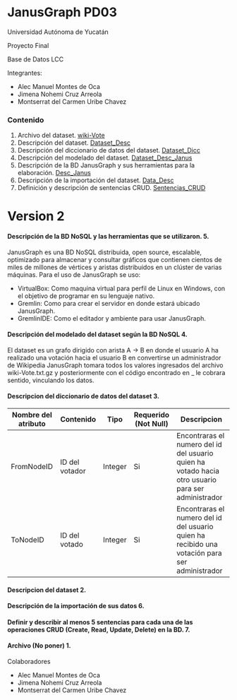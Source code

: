 # JanusGraph PD03
Universidad Autónoma de Yucatán

Proyecto Final

Base de Datos LCC

Integrantes:
- Alec Manuel Montes de Oca
- Jimena Nohemi Cruz Arreola
- Montserrat del Carmen Uribe Chavez

### Contenido
1. Archivo del dataset. [wiki-Vote](https://github.com/IWHard/JanusGraph/blob/main/wiki-Vote.txt.gz)
2. Descripción	del	dataset. [Dataset_Desc](https://github.com/IWHard/JanusGraph/blob/main/Dataset_Desc)
3. Descripción	del	diccionario	de datos del dataset. [Dataset_Dicc](https://github.com/IWHard/JanusGraph/blob/main/Dataset_Dicc)
4. Descripción del modelado del dataset. [Dataset_Desc_Janus](https://github.com/IWHard/JanusGraph/blob/main/Dataset_Desc_Janus)
5. Descripción de la BD JanusGraph y sus herramientas para la elaboración. [Desc_Janus](https://github.com/IWHard/JanusGraph/blob/main/Desc_Janus)
6. Descripción de la importación del dataset. [Data_Desc](https://github.com/IWHard/JanusGraph/blob/main/Data_Desc)
7. Definición y descripción de sentencias CRUD. [Sentencias_CRUD](https://github.com/IWHard/JanusGraph/blob/main/Sentencias_CRUD)

# Version 2

#### Descripción de la BD NoSQL y las herramientas que se utilizaron. 5.
JanusGraph es una BD NoSQL distribuida, open source, escalable, optimizado para almacenar y consultar gráficos que contienen cientos de miles de millones de vértices y aristas distribuidos en un clúster de varias máquinas.
Para el uso de JanusGraph se uso:
- VirtualBox: Como maquina virtual para perfil de Linux en Windows, con el objetivo de programar en su lenguaje nativo.
- Gremlin: Como para crear el servidor en donde estará ubicado JanusGraph.
- GremlinIDE: Como el editador y ambiente para usar JanusGraph.

#### Descripción del modelado del dataset según la BD NoSQL 4.
El dataset es un grafo dirigido con arista A -> B en donde el usuario A ha realizado una votación hacia el usuario B en convertirse un administrador de Wikipedia
JanusGraph tomara todos los valores ingresados del archivo wiki-Vote.txt.gz y posteriormente con el código encontrado en _ le cobrara sentido, vinculando los datos.

#### Descripcion del diccionario de datos del dataset 3.
| **Nombre del atributo**  | **Contenido** | **Tipo** | **Requerido (Not Null)** | **Descripcion** |
| ------------- | ------------- | ------------- | ------------- | ------------- | 
| FromNodeID  | ID del votador  | Integer  | Si  | Encontraras el numero del id del usuario quien ha votado hacia otro usuario para ser administrador  |
| ToNodeID  | ID del votado  | Integer  | Si  | Encontraras el numero del id del usuario quien ha recibido una votación para ser administrador |

#### Descripcion del dataset 2.

#### Descripción	de	la	importación	de	sus	datos 6.

#### Definir y describir al menos 5 sentencias para cada una de las operaciones CRUD (Create, Read, Update, Delete) en la BD. 7.

#### Archivo (No poner) 1.

Colaboradores
- Alec Manuel Montes de Oca
- Jimena Nohemi Cruz Arreola
- Montserrat del Carmen Uribe Chavez
